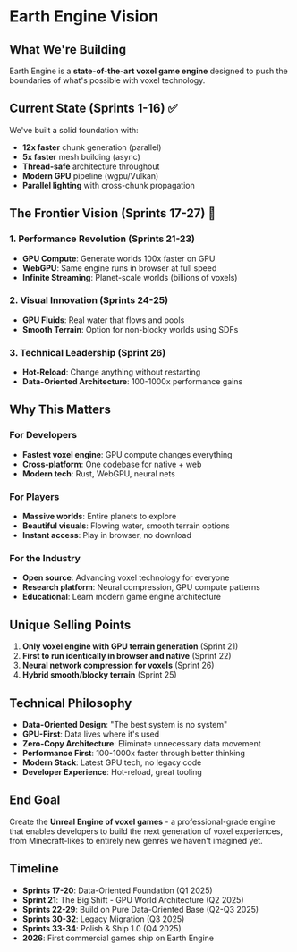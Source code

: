 # Earth Engine Vision

## What We're Building

Earth Engine is a **state-of-the-art voxel game engine** designed to push the boundaries of what's possible with voxel technology.

## Current State (Sprints 1-16) ✅

We've built a solid foundation with:
- **12x faster** chunk generation (parallel)
- **5x faster** mesh building (async)
- **Thread-safe** architecture throughout
- **Modern GPU** pipeline (wgpu/Vulkan)
- **Parallel lighting** with cross-chunk propagation

## The Frontier Vision (Sprints 17-27) 🚀

### 1. Performance Revolution (Sprints 21-23)
- **GPU Compute**: Generate worlds 100x faster on GPU
- **WebGPU**: Same engine runs in browser at full speed
- **Infinite Streaming**: Planet-scale worlds (billions of voxels)

### 2. Visual Innovation (Sprints 24-25)
- **GPU Fluids**: Real water that flows and pools
- **Smooth Terrain**: Option for non-blocky worlds using SDFs

### 3. Technical Leadership (Sprint 26)
- **Hot-Reload**: Change anything without restarting
- **Data-Oriented Architecture**: 100-1000x performance gains

## Why This Matters

### For Developers
- **Fastest voxel engine**: GPU compute changes everything
- **Cross-platform**: One codebase for native + web
- **Modern tech**: Rust, WebGPU, neural nets

### For Players
- **Massive worlds**: Entire planets to explore
- **Beautiful visuals**: Flowing water, smooth terrain options
- **Instant access**: Play in browser, no download

### For the Industry
- **Open source**: Advancing voxel technology for everyone
- **Research platform**: Neural compression, GPU compute patterns
- **Educational**: Learn modern game engine architecture

## Unique Selling Points

1. **Only voxel engine with GPU terrain generation** (Sprint 21)
2. **First to run identically in browser and native** (Sprint 22)
3. **Neural network compression for voxels** (Sprint 26)
4. **Hybrid smooth/blocky terrain** (Sprint 25)

## Technical Philosophy

- **Data-Oriented Design**: "The best system is no system"
- **GPU-First**: Data lives where it's used
- **Zero-Copy Architecture**: Eliminate unnecessary data movement
- **Performance First**: 100-1000x faster through better thinking
- **Modern Stack**: Latest GPU tech, no legacy code
- **Developer Experience**: Hot-reload, great tooling

## End Goal

Create the **Unreal Engine of voxel games** - a professional-grade engine that enables developers to build the next generation of voxel experiences, from Minecraft-likes to entirely new genres we haven't imagined yet.

## Timeline

- **Sprints 17-20**: Data-Oriented Foundation (Q1 2025)
- **Sprint 21**: The Big Shift - GPU World Architecture (Q2 2025)
- **Sprints 22-29**: Build on Pure Data-Oriented Base (Q2-Q3 2025)
- **Sprints 30-32**: Legacy Migration (Q3 2025)
- **Sprints 33-34**: Polish & Ship 1.0 (Q4 2025)
- **2026**: First commercial games ship on Earth Engine